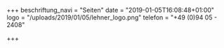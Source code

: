 +++
beschriftung_navi = "Seiten"
date = "2019-01-05T16:08:48+01:00"
logo = "/uploads/2019/01/05/lehner_logo.png"
telefon = "+49 (0)94 05 - 2408"

+++

